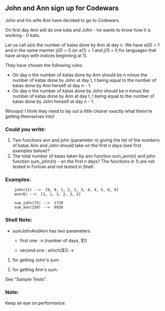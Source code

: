 ## John and Ann sign up for Codewars

John and his wife Ann have decided to go to Codewars.

On first day Ann will do one kata and John - he wants to know how it is working - 0 kata.

Let us call a(n) the number of katas done by Ann at day n. We have a(0) = 1 and in the same manner j(0) = 0 
(or a(1) = 1 and j(1) = 0 for languages that have arrays with indices beginning at 1).

They have chosen the following rules:

* On day n the number of katas done by Ann should be n minus the number of katas done by John at day t, 
t being equal to the number of katas done by Ann herself at day n - 1.
* On day n the number of katas done by John should be n minus the number of katas done by Ann at day t, 
t being equal to the number of katas done by John himself at day n - 1.

Whoops! I think they need to lay out a little clearer exactly what there're getting themselves into!

### Could you write:
1. Two functions ann and john (parameter n) giving the list of the numbers of katas Ann and John should take on the first n days (see first examples below)?
2. The total number of katas taken by ann function sum_ann(n) and john function sum_john(n) - on the first n days?
The functions in 1) are not tested in Fortran and not tested in Shell.

### Examples:
        
        john(11) -->  [0, 0, 1, 2, 2, 3, 4, 4, 5, 6, 6]
        ann(6) -->  [1, 1, 2, 2, 3, 3]

        sum_john(75) -->  1720
        sum_ann(150) -->  6930
    
### Shell Note:

* sumJohnAndAnn has two parameters:

    * first one : n (number of days, $1)

    * second one : which($2) ->

1.   for getting John's sum

2.   for getting Ann's sum.

See "Sample Tests".

### Note:
Keep an eye on performance.
